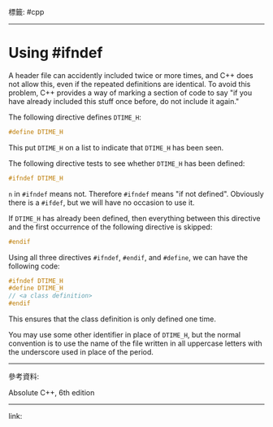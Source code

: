 標籤: #cpp 

---

# Using \#ifndef

A header file can accidently included twice or more times, and C++ does not allow this, even if the repeated definitions are identical. To avoid this problem, C++ provides a way of marking a section of code to say "if you have already included this stuff once before, do not include it again."

The following directive defines `DTIME_H`:

```cpp
#define DTIME_H
```

This put `DTIME_H` on a list to indicate that `DTIME_H` has been seen.

The following directive tests to see whether `DTIME_H` has been defined:

```cpp
#ifndef DTIME_H
```

`n` in `#ifndef` means not. Therefore `#ifndef` means "if not defined". Obviously there is a `#ifdef`, but we will have no occasion to use it. 

If `DTIME_H` has already been defined, then everything between this directive and the first occurrence of the following directive is skipped:

```cpp
#endif
```

Using all three directives `#ifndef`, `#endif`, and `#define`, we can have the following code:

```cpp
#ifndef DTIME_H
#define DTIME_H
// <a class definition>
#endif
```

This ensures that the class definition is only defined one time.

You may use some other identifier in place of `DTIME_H`, but the normal convention is to use the name of the file written in all uppercase letters with the underscore used in place of the period.

---

參考資料:

Absolute C++, 6th edition

---

link:

